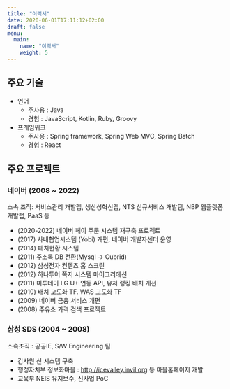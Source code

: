 ```yaml
---
title: "이력서"
date: 2020-06-01T17:11:12+02:00
draft: false
menu:
  main:
    name: "이력서"
    weight: 5
---
```


## 주요 기술
- 언어
    - 주사용 : Java
    - 경험 :  JavaScript, Kotlin, Ruby,  Groovy
- 프레임워크
    - 주사용 : Spring framework, Spring Web MVC, Spring Batch
    - 경험 : React

## 주요 프로젝트
### 네이버 (2008 ~ 2022)
소속 조직: 서비스관리 개발랩, 생산성혁신랩, NTS 신규서비스 개발팀, NBP 웹플랫폼개발랩, PaaS 등

- (2020-2022) 네이버 페이 주문 시스템 재구축 프로젝트
- (2017) 사내협업시스템 (Yobi) 개편, 네이버 개발자센터 운영
- (2014) 패치현황 시스템
- (2011) 주소록 DB 전환(Mysql -> Cubrid)
- (2012) 삼성전자 컨텐츠 홈 스크린
- (2012) 하나투어 쪽지 시스템 마이그리에션
- (2011) 미투데이 LG U+ 연동 API, 유저 랭킹 배치 개선
- (2010) 배치 고도화 TF. WAS 고도화 TF
- (2009) 네이버 금융 서비스 개편
- (2008) 주유소 가격 검색 프로젝트

### 삼성 SDS (2004 ~ 2008)
소속조직 : 공공IE, S/W Engineering 팀

- 감사원 신 시스템 구축
- 행정자치부 정보화마을 : http://icevalley.invil.org 등 마을홈페이지 개발
- 교육부 NEIS 유지보수, 신사업 PoC

